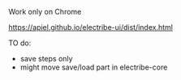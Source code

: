 Work only on Chrome

https://apiel.github.io/electribe-ui/dist/index.html

TO do:
- save steps only
- might move save/load part in electribe-core